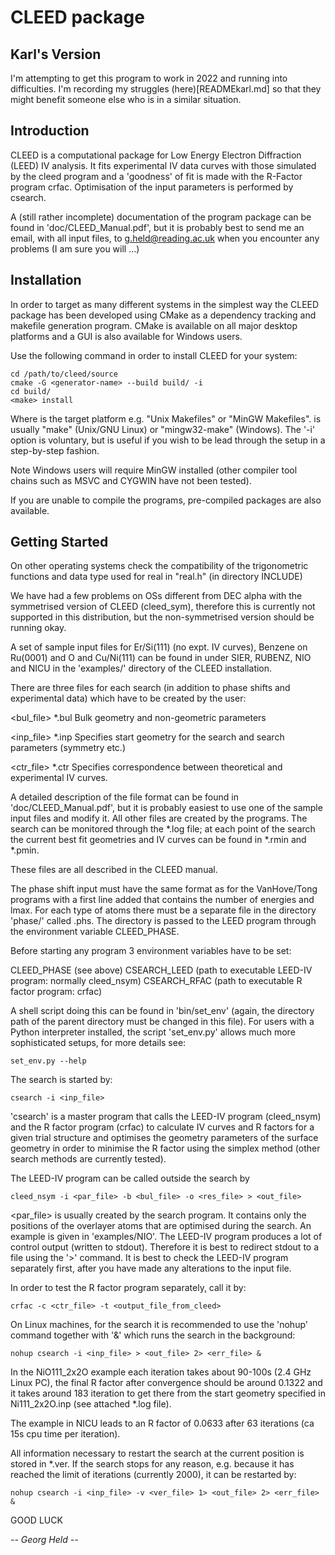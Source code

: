 CLEED package
=============

Karl's Version
--------------
I'm attempting to get this program to work in 2022 and running into difficulties. I'm recording 
my struggles (here)[READMEkarl.md] so that they might benefit someone else who is in a similar situation.

Introduction
------------

CLEED is a computational package for Low Energy Electron Diffraction (LEED) IV analysis. It fits 
experimental IV data curves with those simulated by the cleed program and a 'goodness' of fit is made
with the R-Factor program crfac. Optimisation of the input parameters is performed by csearch.

A (still rather incomplete) documentation of the program package can be found 
in 'doc/CLEED_Manual.pdf', but it is probably best to send me an email, with all 
input files, to <g.held@reading.ac.uk> when you encounter any problems (I am sure you will ...)

Installation
------------

In order to target as many different systems in the simplest way the CLEED package has been 
developed using CMake as a dependency tracking and makefile generation program. CMake is 
available on all major desktop platforms and a GUI is also available for Windows users.

Use the following command in order to install CLEED for your system:

    cd /path/to/cleed/source
    cmake -G <generator-name> --build build/ -i
    cd build/
    <make> install

Where <generator-name> is the target platform e.g. "Unix Makefiles" or "MinGW Makefiles".
<make> is usually "make" (Unix/GNU Linux) or "mingw32-make" (Windows). The '-i' option is
voluntary, but is useful if you wish to be lead through the setup in a step-by-step fashion.

Note Windows users will require MinGW installed (other compiler tool chains such as MSVC 
and CYGWIN have not been tested). 

If you are unable to compile the programs, pre-compiled packages are also available.


Getting Started
---------------

On other operating systems check the compatibility of the trigonometric functions
and data type used for real in "real.h" (in directory INCLUDE)

We have had a few problems on OSs different from DEC alpha with the
symmetrised version of CLEED (cleed_sym), therefore this is currently not supported
in this distribution, but the non-symmetrised version should be running okay.

A set of sample input files for Er/Si(111) (no expt. IV curves), Benzene on Ru(0001) 
and O and Cu/Ni(111) can be found in under SIER, RUBENZ, NIO and NICU in the 'examples/'
directory of the CLEED installation.
 
There are three files for each search (in addition to phase shifts and experimental data)
which have to be created by the user:

<bul_file> *.bul
Bulk geometry and non-geometric parameters

<inp_file> *.inp
Specifies start geometry for the search and search parameters (symmetry etc.)

<ctr_file> *.ctr
Specifies correspondence between theoretical and experimental IV curves.

A detailed description of the file format can be found in 'doc/CLEED_Manual.pdf', but it is 
probably easiest to use one of the sample input files and modify it. 
All other files are created by the programs.
The search can be monitored through the *.log file; at each point of the search the 
current best fit geometries and IV curves can be found in *.rmin and *.pmin.

These files are all described in the CLEED manual.

The phase shift input must have the same format as for the VanHove/Tong programs with a 
first line added that contains the number of energies and lmax.  For each type of atoms 
there must be a separate file in the directory 'phase/' called <atom>.phs. The directory 
is passed to the LEED program through the environment variable CLEED_PHASE.

Before starting any program 3 environment variables have to be set:

CLEED_PHASE (see above)
CSEARCH_LEED (path to executable LEED-IV program: normally cleed_nsym)
CSEARCH_RFAC (path to executable R factor program: crfac)

A shell script doing this can be found in 'bin/set_env' (again, the directory path
of the parent directory must be changed in this file). For users with a Python 
interpreter installed, the script 'set_env.py' allows much more sophisticated setups,
for more details see:
    
    set_env.py --help

The search is started by:

    csearch -i <inp_file>

'csearch' is a master program that calls the LEED-IV program (cleed_nsym) and the 
R factor program (crfac) to calculate IV curves and R factors for a given trial 
structure and optimises the geometry parameters of the surface geometry in order to 
minimise the R factor using the simplex method (other search methods are currently tested).

The LEED-IV program can be called outside the search by

    cleed_nsym -i <par_file> -b <bul_file> -o <res_file> > <out_file>

<par_file> is usually created by the search program. It contains only the
positions of the overlayer atoms that are optimised during the search. An example is 
given in 'examples/NIO'. The LEED-IV program produces a lot of control output (written 
to stdout). Therefore it is best to redirect stdout to a file using the '>' command. 
It is best to check the LEED-IV program separately first, after you have made any 
alterations to the input file.

In order to test the R factor program separately, call it by:

    crfac -c <ctr_file> -t <output_file_from_cleed>

On Linux machines, for the search it is recommended to use the 'nohup' command together 
with '&' which runs the search in the background:

    nohup csearch -i <inp_file> > <out_file> 2> <err_file> &

In the NiO111_2x2O example each iteration takes about 90-100s (2.4 GHz Linux PC), the 
final R factor after convergence should be around 0.1322 and it takes around 183
iteration to get there from the start geometry specified in Ni111_2x2O.inp 
(see attached *.log file).

The example in NICU leads to an R factor of 0.0633 after 63 iterations (ca 15s cpu 
time per iteration).

All information necessary to restart the search at the current position is stored in
*.ver. If the search stops for any reason, e.g. because it has reached the limit
of iterations (currently 2000), it can be restarted by:

    nohup csearch -i <inp_file> -v <ver_file> 1> <out_file> 2> <err_file> &

GOOD LUCK

*-- Georg Held --*


